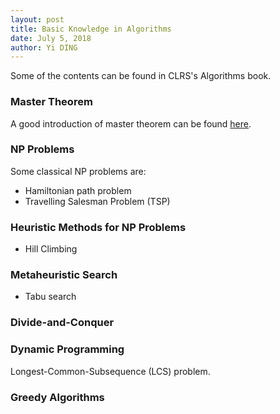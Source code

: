 ```yaml
---
layout: post
title: Basic Knowledge in Algorithms
date: July 5, 2018
author: Yi DING
---
```


Some of the contents can be found in CLRS's Algorithms book.

### Master Theorem

A good introduction of master theorem can be found [here](https://brilliant.org/wiki/master-theorem/).

### NP Problems

Some classical NP problems are:
* Hamiltonian path problem
* Travelling Salesman Problem (TSP)

### Heuristic Methods for NP Problems 

* Hill Climbing

### Metaheuristic Search

* Tabu search


### Divide-and-Conquer



### Dynamic Programming

Longest-Common-Subsequence (LCS) problem.



### Greedy Algorithms

